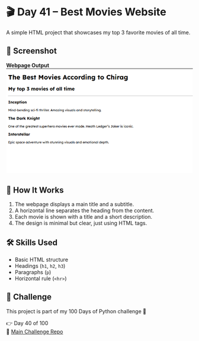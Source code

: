 # 🎬 Day 41 – Best Movies Website

A simple HTML project that showcases my top 3 favorite movies of all time.  

## 📸 Screenshot
**Webpage Output** 
<img src="screenshot_output.png" alt="Output Screenshot" width="600">

## 🚀 How It Works
1. The webpage displays a main title and a subtitle.
2. A horizontal line separates the heading from the content.
3. Each movie is shown with a title and a short description.
4. The design is minimal but clear, just using HTML tags.

## 🛠 Skills Used
- Basic HTML structure
- Headings (`h1`, `h2`, `h3`)
- Paragraphs (`p`)
- Horizontal rule (`<hr>`)

## 📅 Challenge
This project is part of my 100 Days of Python challenge 🎯  

👉 Day 40 of 100  
🔗 [Main Challenge Repo](https://github.com/chiragdhawan07/100-days-of-python)
